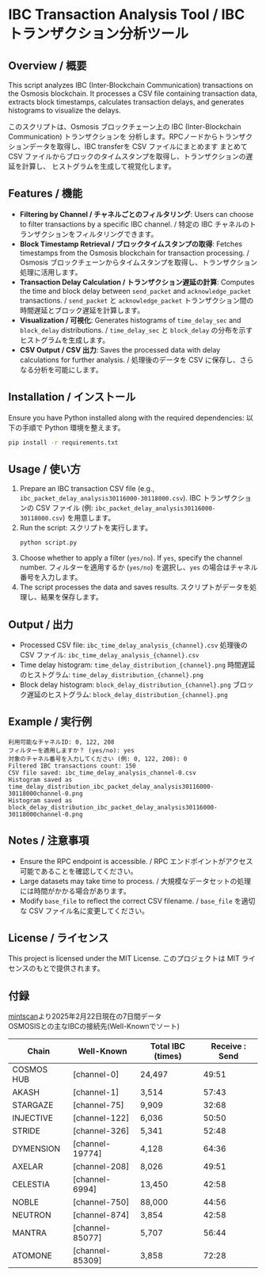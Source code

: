 # IBC Transaction Analysis Tool / IBC トランザクション分析ツール

## Overview / 概要

This script analyzes IBC (Inter-Blockchain Communication) transactions on the Osmosis blockchain. It processes a CSV file containing transaction data, extracts block timestamps, calculates transaction delays, and generates histograms to visualize the delays.

このスクリプトは、Osmosis ブロックチェーン上の IBC (Inter-Blockchain Communication) トランザクションを
分析します。RPCノードからトランザクションデータを取得し、IBC transferを CSV ファイルにまとめます
まとめて CSV ファイルからブロックのタイムスタンプを取得し、トランザクションの遅延を計算し、
ヒストグラムを生成して視覚化します。

## Features / 機能

- **Filtering by Channel / チャネルごとのフィルタリング**: Users can choose to filter transactions by a specific IBC channel. / 特定の IBC チャネルのトランザクションをフィルタリングできます。
- **Block Timestamp Retrieval / ブロックタイムスタンプの取得**: Fetches timestamps from the Osmosis blockchain for transaction processing. / Osmosis ブロックチェーンからタイムスタンプを取得し、トランザクション処理に活用します。
- **Transaction Delay Calculation / トランザクション遅延の計算**: Computes the time and block delay between `send_packet` and `acknowledge_packet` transactions. / `send_packet` と `acknowledge_packet` トランザクション間の時間遅延とブロック遅延を計算します。
- **Visualization / 可視化**: Generates histograms of `time_delay_sec` and `block_delay` distributions. / `time_delay_sec` と `block_delay` の分布を示すヒストグラムを生成します。
- **CSV Output / CSV 出力**: Saves the processed data with delay calculations for further analysis. / 処理後のデータを CSV に保存し、さらなる分析を可能にします。

## Installation / インストール

Ensure you have Python installed along with the required dependencies:
以下の手順で Python 環境を整えます。

```bash
pip install -r requirements.txt
```

## Usage / 使い方

1. Prepare an IBC transaction CSV file (e.g., `ibc_packet_delay_analysis30116000-30118000.csv`).
   IBC トランザクションの CSV ファイル (例: `ibc_packet_delay_analysis30116000-30118000.csv`) を用意します。
2. Run the script:
   スクリプトを実行します。
   ```bash
   python script.py
   ```
3. Choose whether to apply a filter (`yes/no`). If `yes`, specify the channel number.
   フィルターを適用するか (`yes/no`) を選択し、`yes` の場合はチャネル番号を入力します。
4. The script processes the data and saves results.
   スクリプトがデータを処理し、結果を保存します。

## Output / 出力

- Processed CSV file: `ibc_time_delay_analysis_{channel}.csv`
  処理後の CSV ファイル: `ibc_time_delay_analysis_{channel}.csv`
- Time delay histogram: `time_delay_distribution_{channel}.png`
  時間遅延のヒストグラム: `time_delay_distribution_{channel}.png`
- Block delay histogram: `block_delay_distribution_{channel}.png`
  ブロック遅延のヒストグラム: `block_delay_distribution_{channel}.png`

## Example / 実行例

```
利用可能なチャネルID: 0, 122, 208
フィルターを適用しますか？ (yes/no): yes
対象のチャネル番号を入力してください (例: 0, 122, 208): 0
Filtered IBC transactions count: 150
CSV file saved: ibc_time_delay_analysis_channel-0.csv
Histogram saved as time_delay_distribution_ibc_packet_delay_analysis30116000-30118000channel-0.png
Histogram saved as block_delay_distribution_ibc_packet_delay_analysis30116000-30118000channel-0.png
```

## Notes / 注意事項

- Ensure the RPC endpoint is accessible. / RPC エンドポイントがアクセス可能であることを確認してください。
- Large datasets may take time to process. / 大規模なデータセットの処理には時間がかかる場合があります。
- Modify `base_file` to reflect the correct CSV filename. / `base_file` を適切な CSV ファイル名に変更してください。

## License / ライセンス

This project is licensed under the MIT License.
このプロジェクトは MIT ライセンスのもとで提供されます。

## 付録
[mintscan](https://www.mintscan.io/osmosis/relayers/)より2025年2月22日現在の7日間データ<br>
OSMOSISとの主なIBCの接続先(Well-Knownでソート)

| Chain       | Well-Known      | Total IBC (times) | Receive : Send |
|------------|----------------|--------------|---------------|
| COSMOS HUB | [channel-0]    | 24,497       | 49:51        |
| AKASH      | [channel-1]    | 3,514        | 57:43        |
| STARGAZE   | [channel-75]   | 9,909        | 32:68        |
| INJECTIVE  | [channel-122]  | 6,036        | 50:50        |
| STRIDE     | [channel-326]  | 5,341        | 52:48        |
| DYMENSION  | [channel-19774] | 4,128       | 64:36        |
| AXELAR     | [channel-208]  | 8,026        | 49:51        |
| CELESTIA   | [channel-6994] | 13,450       | 42:58        |
| NOBLE      | [channel-750]  | 88,000       | 44:56        |
| NEUTRON    | [channel-874]  | 3,854        | 42:58        |
| MANTRA     | [channel-85077] | 5,707       | 56:44        |
| ATOMONE    | [channel-85309] | 3,858       | 72:28        |


